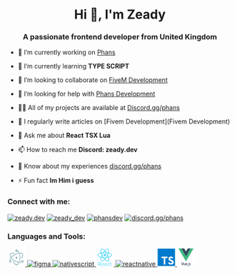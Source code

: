 <h1 align="center">Hi 👋, I'm Zeady</h1>
<h3 align="center">A passionate frontend developer from United Kingdom</h3>

- 🔭 I’m currently working on [Phans](discord.gg/phans)

- 🌱 I’m currently learning **TYPE SCRIPT**

- 👯 I’m looking to collaborate on [FiveM Development](discord.gg/phans)

- 🤝 I’m looking for help with [Phans Development](discord.gg/phans)

- 👨‍💻 All of my projects are available at [Discord.gg/phans](Discord.gg/phans)

- 📝 I regularly write articles on [Fivem Development](Fivem Development)

- 💬 Ask me about **React TSX Lua**

- 📫 How to reach me **Discord: zeady.dev**

- 📄 Know about my experiences [discord.gg/phans](discord.gg/phans)

- ⚡ Fun fact **Im Him i guess**

<h3 align="left">Connect with me:</h3>
<p align="left">
<a href="https://dev.to/zeady.dev" target="blank"><img align="center" src="https://raw.githubusercontent.com/rahuldkjain/github-profile-readme-generator/master/src/images/icons/Social/devto.svg" alt="zeady.dev" height="30" width="40" /></a>
<a href="https://twitter.com/zeady_dev" target="blank"><img align="center" src="https://raw.githubusercontent.com/rahuldkjain/github-profile-readme-generator/master/src/images/icons/Social/twitter.svg" alt="zeady_dev" height="30" width="40" /></a>
<a href="https://www.youtube.com/c/phansdev" target="blank"><img align="center" src="https://raw.githubusercontent.com/rahuldkjain/github-profile-readme-generator/master/src/images/icons/Social/youtube.svg" alt="phansdev" height="30" width="40" /></a>
<a href="https://discord.gg/discord.gg/phans" target="blank"><img align="center" src="https://raw.githubusercontent.com/rahuldkjain/github-profile-readme-generator/master/src/images/icons/Social/discord.svg" alt="discord.gg/phans" height="30" width="40" /></a>
</p>

<h3 align="left">Languages and Tools:</h3>
<p align="left"> <a href="https://www.electronjs.org" target="_blank" rel="noreferrer"> <img src="https://raw.githubusercontent.com/devicons/devicon/master/icons/electron/electron-original.svg" alt="electron" width="40" height="40"/> </a> <a href="https://www.figma.com/" target="_blank" rel="noreferrer"> <img src="https://www.vectorlogo.zone/logos/figma/figma-icon.svg" alt="figma" width="40" height="40"/> </a> <a href="https://nativescript.org/" target="_blank" rel="noreferrer"> <img src="https://raw.githubusercontent.com/detain/svg-logos/780f25886640cef088af994181646db2f6b1a3f8/svg/nativescript.svg" alt="nativescript" width="40" height="40"/> </a> <a href="https://reactjs.org/" target="_blank" rel="noreferrer"> <img src="https://raw.githubusercontent.com/devicons/devicon/master/icons/react/react-original-wordmark.svg" alt="react" width="40" height="40"/> </a> <a href="https://reactnative.dev/" target="_blank" rel="noreferrer"> <img src="https://reactnative.dev/img/header_logo.svg" alt="reactnative" width="40" height="40"/> </a> <a href="https://www.typescriptlang.org/" target="_blank" rel="noreferrer"> <img src="https://raw.githubusercontent.com/devicons/devicon/master/icons/typescript/typescript-original.svg" alt="typescript" width="40" height="40"/> </a> <a href="https://vuejs.org/" target="_blank" rel="noreferrer"> <img src="https://raw.githubusercontent.com/devicons/devicon/master/icons/vuejs/vuejs-original-wordmark.svg" alt="vuejs" width="40" height="40"/> </a> </p>
